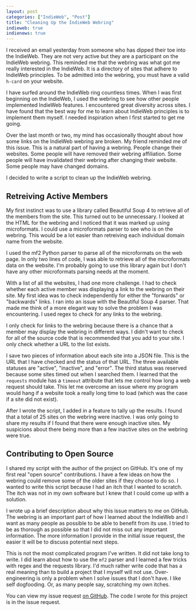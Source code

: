 ```yaml
---
layout: post
categories: ["IndieWeb", "Post"]
title: "Cleaning Up the IndieWeb Webring"
indieweb: true
indienews: true
---
```


I received an email yesterday from someone who has dipped their toe into the IndieWeb. They are not very active but they are a participant on the IndieWeb webring. This reminded me that the webring was what got me really interested in the IndieWeb. It is a directory of sites that adhere to IndieWeb principles. To be admitted into the webring, you must have a valid `h-card` on your website.

I have surfed around the IndieWeb ring countless times. When I was first beginning on the IndieWeb, I used the webring to see how other people implemented IndieWeb features. I encountered great diversity across sites. I have found that the best way for me to learn about IndieWeb principles is to implement them myself. I needed inspiration when I first started to get me going.

Over the last month or two, my mind has occasionally thought about how some links on the IndieWeb webring are broken. My friend reminded me of this issue. This is a natural part of having a webring. People change their websites. Some people will have removed their webring affiliation. Some people will have invalidated their webring after changing their website. Some people may have changed domains. 

I decided to write a script to clean up the IndieWeb webring.

## Retreiving Active Members

My first instinct was to use a library called Beautiful Soup 4 to retrieve all of the members from the site. This turned out to be unnecessary. I looked at the HTML for the webring and I noticed that it was marked up using microformats. I could use a microformats parser to see who is on the webring. This would be a lot easier than retreiving each individual domain name from the website.

I used the mf2 Python parser to parse all of the microformats on the web page. In only two lines of code, I was able to retrieve all of the microformats data on the website. I'm probably going to use this library again but I don't have any other microformats parsing needs at the moment.

With a list of all the websites, I had one more challenge. I had to check whether each active member was displaying a link to the webring on their site. My first idea was to check independently for either the "forwards" or "backwards" links. I ran into an issue with the Beautiful Soup 4 parser. That made me think of a more elegant way to solve the problem I was encountering. I used regex to check for any links to the webring.

I only check for links to the webring because there is a chance that a member may display the webring in different ways. I didn't want to check for all of the source code that is recommended that you add to your site. I only check whether a URL to the list exists.

I save two pieces of information about each site into a JSON file. This is the URL that I have checked and the status of that URL. The three available statuses are "active", "inactive", and "error". The third status was reserved because some sites timed out when I searched them. I learned that the `requests` module has a `timeout` attribute that lets me control how long a web request should take. This let me overcome an issue where my program would hang if a website took a really long time to load (which was the case if a site did not exist).

After I wrote the script, I added in a feature to tally up the results. I found that a total of 25 sites on the webring were inactive. I was only going to share my results if I found that there were enough inactive sites. My suspicions about there being more than a few inactive sites on the webring were true.

## Contributing to Open Source

I shared my script with the author of the project on GitHub. It's one of my first real "open source" contributions. I have a few ideas on how the webring could remove some of the older sites if they choose to do so. I wanted to write this script because I had an itch that I wanted to scratch. The itch was not in my own software but I knew that I could come up with a solution.

I wrote up a brief description about why this issue matters to me on GitHub. The webring is an important part of how I learned about the IndieWeb and I want as many people as possible to be able to benefit from its use. I tried to be as thorough as possible so that I did not miss out any important information. The more information I provide in the initial issue request, the easier it will be to discuss potential next steps.

This is not the most complicated program I've written. It did not take long to write. I did learn about how to use the `mf2` parser and I learned a few tricks with regex and the requests library. I'd much rather write code that has a real meaning than to build a project that I myself will not use. Over-engineering is only a problem when I solve issues that I don't have. I like self dogfooding. Or, as many people say, scratching my own itches.

You can view my issue request [on GitHub](https://github.com/martymcguire/indiewebring.ws/issues/7). The code I wrote for this project is in the issue request.